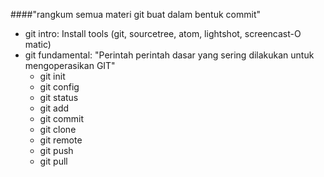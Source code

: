 ####"rangkum semua materi git buat dalam bentuk commit"
- git intro: Install tools (git, sourcetree, atom, lightshot, screencast-O matic)
- git fundamental: "Perintah perintah dasar yang sering dilakukan untuk mengoperasikan GIT"
  - git init
  - git config
  - git status
  - git add
  - git commit
  - git clone
  - git remote
  - git push
  - git pull
